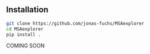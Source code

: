 ## Installation

```bash
git clone https://github.com/jonas-fuchs/MSAexplorer
cd MSAexplorer
pip install .
```

COMING SOON